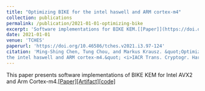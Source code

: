 ```yaml
---
title: "Optimizing BIKE for the intel haswell and ARM cortex-m4"
collection: publications
permalink: /publication/2021-01-01-optimizing-bike
excerpt: 'Software implementations for BIKE KEM.[[Paper]](https://doi.org/10.46586/tches.v2021.i3.97-124)[[Artifact]](https://artifacts.iacr.org/tches/2021/a12/)[[code]](https://github.com/pqcryptotw/bike-ches2021)'
date: 2021-01-01
venue: 'TCHES'
paperurl: 'https://doi.org/10.46586/tches.v2021.i3.97-124'
citation: 'Ming-Shing Chen, Tung Chou, and Markus Krausz. &quot;Optimizing BIKE for
the intel haswell and ARM cortex-m4.&quot; <i>IACR Trans. Cryptogr. Hardw. Embed. Syst.</i> 2021(3):97–124, 2021.'
---
```

This paper presents software implementations of BIKE KEM for Intel AVX2 and Arm Cortex-m4.[[Paper]](https://doi.org/10.46586/tches.v2021.i3.97-124)[[Artifact]](https://artifacts.iacr.org/tches/2021/a12/)[[code]](https://github.com/pqcryptotw/bike-ches2021)


